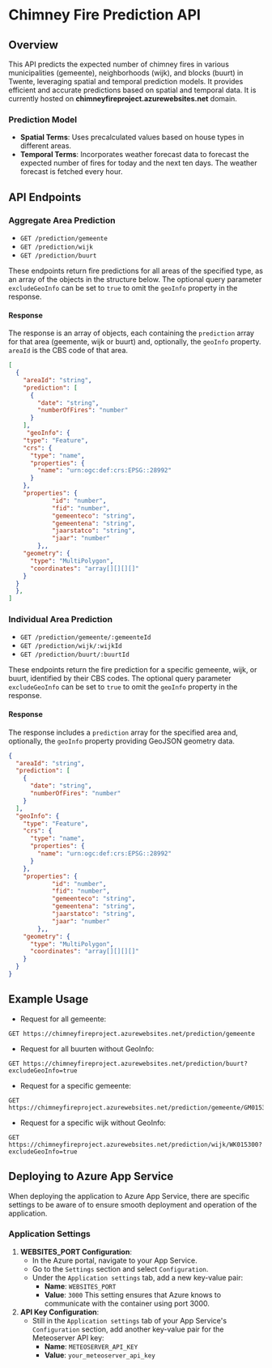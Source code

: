 # Chimney Fire Prediction API

## Overview

This API predicts the expected number of chimney fires in various municipalities (gemeente), neighborhoods (wijk), and blocks (buurt) in Twente, leveraging spatial and temporal prediction models. It provides efficient and accurate predictions based on spatial and temporal data. It is currently hosted on **chimneyfireproject.azurewebsites.net** domain.

### Prediction Model

- **Spatial Terms**: Uses precalculated values based on house types in different areas.
- **Temporal Terms**: Incorporates weather forecast data to forecast the expected number of fires for today and the next ten days. The weather forecast is fetched every hour.

## API Endpoints

### Aggregate Area Prediction

- `GET /prediction/gemeente`
- `GET /prediction/wijk`
- `GET /prediction/buurt`

These endpoints return fire predictions for all areas of the specified type, as an array of the objects in the structure below. The optional query parameter `excludeGeoInfo` can be set to `true` to omit the `geoInfo` property in the response.

#### Response

The response is an array of objects, each containing the `prediction` array for that area (geemente, wijk or buurt) and, optionally, the `geoInfo` property. `areaId` is the CBS code of that area.

```json
[
  {
    "areaId": "string",
    "prediction": [
      {
        "date": "string",
        "numberOfFires": "number"
      }
    ],
     "geoInfo": {
    "type": "Feature",
    "crs": {
      "type": "name",
      "properties": {
        "name": "urn:ogc:def:crs:EPSG::28992"
      }
    },
    "properties": {
            "id": "number",
            "fid": "number",
            "gemeenteco": "string",
            "gemeentena": "string",
            "jaarstatco": "string",
            "jaar": "number"
        },,
    "geometry": {
      "type": "MultiPolygon",
      "coordinates": "array[][][][]"
    }
  }
  },
]
```

### Individual Area Prediction

- `GET /prediction/gemeente/:gemeenteId`
- `GET /prediction/wijk/:wijkId`
- `GET /prediction/buurt/:buurtId`

These endpoints return the fire prediction for a specific gemeente, wijk, or buurt, identified by their CBS codes. The optional query parameter `excludeGeoInfo` can be set to `true` to omit the `geoInfo` property in the response.

#### Response

The response includes a `prediction` array for the specified area and, optionally, the `geoInfo` property providing GeoJSON geometry data.

```json
{
  "areaId": "string",
  "prediction": [
    {
      "date": "string",
      "numberOfFires": "number"
    }
  ],
  "geoInfo": {
    "type": "Feature",
    "crs": {
      "type": "name",
      "properties": {
        "name": "urn:ogc:def:crs:EPSG::28992"
      }
    },
    "properties": {
            "id": "number",
            "fid": "number",
            "gemeenteco": "string",
            "gemeentena": "string",
            "jaarstatco": "string",
            "jaar": "number"
        },,
    "geometry": {
      "type": "MultiPolygon",
      "coordinates": "array[][][][]"
    }
  }
}
```

## Example Usage

- Request for all gemeente:

```plaintext
GET https://chimneyfireproject.azurewebsites.net/prediction/gemeente
```

- Request for all buurten without GeoInfo:

```plaintext
GET https://chimneyfireproject.azurewebsites.net/prediction/buurt?excludeGeoInfo=true
```

- Request for a specific gemeente:

```plaintext
GET https://chimneyfireproject.azurewebsites.net/prediction/gemeente/GM0153
```

- Request for a specific wijk without GeoInfo:

```plaintext
GET https://chimneyfireproject.azurewebsites.net/prediction/wijk/WK015300?excludeGeoInfo=true
```

## Deploying to Azure App Service

When deploying the application to Azure App Service, there are specific settings to be aware of to ensure smooth deployment and operation of the application.

### Application Settings

1. **WEBSITES_PORT Configuration**:
   - In the Azure portal, navigate to your App Service.
   - Go to the `Settings` section and select `Configuration`.
   - Under the `Application settings` tab, add a new key-value pair:
     - **Name**: `WEBSITES_PORT`
     - **Value**: `3000`
       This setting ensures that Azure knows to communicate with the container using port 3000.
2. **API Key Configuration**:
   - Still in the `Application settings` tab of your App Service's `Configuration` section, add another key-value pair for the Meteoserver API key:
     - **Name**: `METEOSERVER_API_KEY`
     - **Value**: `your_meteoserver_api_key`
